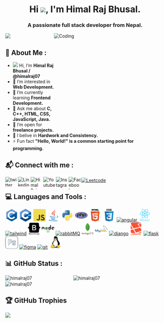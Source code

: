 <h1 align="center">Hi <a href="#"><img src="https://media.giphy.com/media/hvRJCLFzcasrR4ia7z/giphy.gif" width="30"></a>, I'm Himal Raj Bhusal.</h1>
<h3 align="center">A passionate full stack developer from Nepal.</h3>
<img align="right" alt="Coding" width="350" height="300" src="https://cdn.dribbble.com/users/1162077/screenshots/3848914/programmer.gif">
<p align="left"> <img src="https://komarev.com/ghpvc/?username=himalraj07&label=Profile%20views&color=0e75b6&style=flat"/> </p>

## 💫 About Me :
- <a href="#"><img src="https://media.giphy.com/media/hvRJCLFzcasrR4ia7z/giphy.gif" width="20"></a> Hi, I’m **Himal Raj Bhusal / @himalraj07**
- 👀 I’m interested in **Web Development.**
- 🌱 I’m currently learning **Frontend Development.**
- 💬 Ask me about **C, C++, HTML, CSS, JavaScript, Java.**
- 👯 I’m open for **freelance projects.**
- 🔭 I belive in **Hardwork and Consistency.**
- ⚡ Fun fact **"Hello, World!" is a common starting point for programming.**

## 📬 Connect with me :
<p align="left">
  <a href="#"><img align="left" src="https://raw.githubusercontent.com/rahuldkjain/github-profile-readme-generator/master/src/images/icons/Social/twitter.svg" alt="twitter" height="30" width="40"/></a>
  <a href="#"><img align="left" src="https://raw.githubusercontent.com/rahuldkjain/github-profile-readme-generator/master/src/images/icons/Social/linked-in-alt.svg" alt="Linkedin" height="30" width="40"/></a>
  <a href="#"><img align="left" src="https://upload.wikimedia.org/wikipedia/commons/9/91/Octicons-mark-github.svg" alt="Himal Raj Bhusal Github" height="40" width="40"/></a>
  <a href="#"><img align="left" src="https://raw.githubusercontent.com/rahuldkjain/github-profile-readme-generator/master/src/images/icons/Social/youtube.svg" alt="Youtube" height="40" width="40"/></a>
  <a href="#"><img align="left" src="https://upload.wikimedia.org/wikipedia/commons/e/e7/Instagram_logo_2016.svg" alt="Instagram" height="40" width="40"/></a>
  <a href="#"><img align="left" src="https://upload.wikimedia.org/wikipedia/commons/b/b8/2021_Facebook_icon.svg" alt="Facebook" height="40" width="40"/></a>
  <a href="#"><img align="center" src="https://raw.githubusercontent.com/rahuldkjain/github-profile-readme-generator/master/src/images/icons/Social/leet-code.svg" alt="Leetcode" height="30" width="40"/></a>
</p>

## 💻 Languages and Tools :
<p align="left">
  <a href="https://github.com/himalraj07/C-Basic-Programming"><img src="https://raw.githubusercontent.com/devicons/devicon/master/icons/c/c-original.svg" alt="C" width="40" height="40"/></a>
  <a href="https://github.com/himalraj07/CPP-Full-Course"><img src="https://raw.githubusercontent.com/devicons/devicon/master/icons/cplusplus/cplusplus-original.svg" alt="CPP" width="40" height="40"/></a>
  <a href="#"><img src="https://raw.githubusercontent.com/devicons/devicon/master/icons/javascript/javascript-original.svg" alt="javascript" width="40" height="40"/></a>
  <a href="#"><img src="https://raw.githubusercontent.com/devicons/devicon/master/icons/java/java-original.svg" alt="java" width="40" height="40"/></a>
  <a href="#"><img src="https://raw.githubusercontent.com/devicons/devicon/master/icons/python/python-original.svg" alt="python" width="40" height="40"/></a>
  <a href="#"><img src="https://raw.githubusercontent.com/devicons/devicon/master/icons/php/php-original.svg" alt="php" width="40" height="40"/></a>
  <a href="#"><img src="https://raw.githubusercontent.com/devicons/devicon/master/icons/html5/html5-original-wordmark.svg" alt="html5" width="40" height="40"/></a> 
  <a href="#"><img src="https://raw.githubusercontent.com/devicons/devicon/master/icons/css3/css3-original-wordmark.svg" alt="css3" width="40" height="40"/></a>
  <a href="#"><img src="https://angular.io/assets/images/logos/angular/angular.svg" alt="angular" width="40" height="40"/>
  <a href="#"><img src="https://raw.githubusercontent.com/devicons/devicon/master/icons/react/react-original-wordmark.svg" alt="react" width="40" height="40"/></a>
  <a href="#"><img src="https://www.vectorlogo.zone/logos/tailwindcss/tailwindcss-icon.svg" alt="tailwind" width="40" height="40"/></a>
  <a href="#"><img src="https://raw.githubusercontent.com/devicons/devicon/master/icons/bootstrap/bootstrap-plain-wordmark.svg" alt="bootstrap" width="40" height="40"/></a>
  <a href="#"><img src="https://raw.githubusercontent.com/devicons/devicon/master/icons/nodejs/nodejs-original-wordmark.svg" alt="nodejs" width="40" height="40"/></a>
  <a href="#"><img src="https://www.vectorlogo.zone/logos/rabbitmq/rabbitmq-icon.svg" alt="rabbitMQ" width="40" height="40"/></a>
  <a href="#"><img src="https://raw.githubusercontent.com/devicons/devicon/master/icons/mongodb/mongodb-original-wordmark.svg" alt="mongodb" width="40" height="40"/></a>
  <a href="#"><img src="https://raw.githubusercontent.com/devicons/devicon/master/icons/mysql/mysql-original-wordmark.svg" alt="mysql" width="40" height="40"/></a>
  <a href="#"><img src="https://cdn.worldvectorlogo.com/logos/django.svg" alt="django" width="40" height="40"/></a>
  <a href="#"><img src="https://raw.githubusercontent.com/devicons/devicon/master/icons/laravel/laravel-plain-wordmark.svg" alt="laravel" width="40" height="40"/></a>
  <a href="#"><img src="https://www.vectorlogo.zone/logos/pocoo_flask/pocoo_flask-icon.svg" alt="flask" width="40" height="40"/></a>
  <a href="#"><img src="https://raw.githubusercontent.com/devicons/devicon/master/icons/photoshop/photoshop-line.svg" alt="photoshop" width="40" height="40"/></a>
  <a href="#"><img src="https://www.vectorlogo.zone/logos/figma/figma-icon.svg" alt="figma" width="40" height="40"/></a>
  <a href="#"><img src="https://www.vectorlogo.zone/logos/git-scm/git-scm-icon.svg" alt="git" width="40" height="40"/></a>
  <a href="#"><img src="https://raw.githubusercontent.com/devicons/devicon/master/icons/linux/linux-original.svg" alt="linux" width="40" height="40"/></a>
</p>

## 📊 GitHub Status :
<p><img align="left" width="215px" src="https://github-readme-stats.vercel.app/api/top-langs/?username=himalraj07&theme=radical&hide_border=false&include_all_commits=true&count_private=true&layout=compact" alt="himalraj07"/></p>
<p><img align="left" width="287px" src="https://github-readme-stats.vercel.app/api?username=himalraj07&show_icons=true&theme=radical&hide_border=false&include_all_commits=true&count_private=true" alt="himalraj07"/></p>
<p><img align="center" width="302px" src="https://github-readme-streak-stats.herokuapp.com/?user=himalraj07&theme=dark&hide_border=false" alt="himalraj07"/></p>

## 🏆 GitHub Trophies
![](https://github-profile-trophy.vercel.app/?username=himalraj07&theme=radical&no-frame=false&no-bg=false&margin-w=4)
